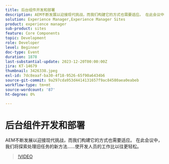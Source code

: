 ```yaml
---
title: 后台组件开发和部署
description: AEM不断发展以迎接现代挑战，而我们构建它的方式也需要适应。 在此会议中，我们将探索处理旧任务的新方法。 让开发人员的工作变得前所未有的轻松。
solution: Experience Manager,Experience Manager Sites
product: experience manager
sub-product: sites
feature: Core Components
topic: Development
role: Developer
level: Beginner
doc-type: Event
duration: 1878
last-substantial-update: 2023-12-20T00:00:00Z
jira: KT-14679
thumbnail: 3426338.jpeg
exl-id: 7dc8eaaf-ba30-4f18-9526-65f90a6434b6
source-git-commit: 9a297cda953d4414131657f9ac84580aea0eabeb
workflow-type: tm+mt
source-wordcount: '87'
ht-degree: 0%

---
```


# 后台组件开发和部署

AEM不断发展以迎接现代挑战，而我们构建它的方式也需要适应。 在此会议中，我们将探索处理旧任务的新方法……使开发人员的工作比以往更轻松。

>[!VIDEO](https://video.tv.adobe.com/v/3426338/?learn=on)
